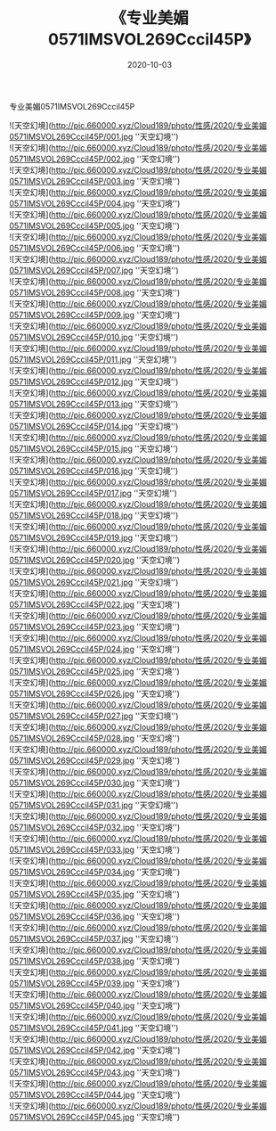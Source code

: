 ﻿---
layout: post
title:  《专业美媚0571IMSVOL269Cccil45P》
date:   2020-10-03
img: http://pic.660000.xyz/Cloud189/photo/性感/2020/专业美媚0571IMSVOL269Cccil45P/000.jpg
categories: [美女, 性感, 泳衣]
---

专业美媚0571IMSVOL269Cccil45P



![天空幻境](http://pic.660000.xyz/Cloud189/photo/性感/2020/专业美媚0571IMSVOL269Cccil45P/001.jpg ''天空幻境'') <br>
![天空幻境](http://pic.660000.xyz/Cloud189/photo/性感/2020/专业美媚0571IMSVOL269Cccil45P/002.jpg ''天空幻境'') <br>
![天空幻境](http://pic.660000.xyz/Cloud189/photo/性感/2020/专业美媚0571IMSVOL269Cccil45P/003.jpg ''天空幻境'') <br>
![天空幻境](http://pic.660000.xyz/Cloud189/photo/性感/2020/专业美媚0571IMSVOL269Cccil45P/004.jpg ''天空幻境'') <br>
![天空幻境](http://pic.660000.xyz/Cloud189/photo/性感/2020/专业美媚0571IMSVOL269Cccil45P/005.jpg ''天空幻境'') <br>
![天空幻境](http://pic.660000.xyz/Cloud189/photo/性感/2020/专业美媚0571IMSVOL269Cccil45P/006.jpg ''天空幻境'') <br>
![天空幻境](http://pic.660000.xyz/Cloud189/photo/性感/2020/专业美媚0571IMSVOL269Cccil45P/007.jpg ''天空幻境'') <br>
![天空幻境](http://pic.660000.xyz/Cloud189/photo/性感/2020/专业美媚0571IMSVOL269Cccil45P/008.jpg ''天空幻境'') <br>
![天空幻境](http://pic.660000.xyz/Cloud189/photo/性感/2020/专业美媚0571IMSVOL269Cccil45P/009.jpg ''天空幻境'') <br>
![天空幻境](http://pic.660000.xyz/Cloud189/photo/性感/2020/专业美媚0571IMSVOL269Cccil45P/010.jpg ''天空幻境'') <br>
![天空幻境](http://pic.660000.xyz/Cloud189/photo/性感/2020/专业美媚0571IMSVOL269Cccil45P/011.jpg ''天空幻境'') <br>
![天空幻境](http://pic.660000.xyz/Cloud189/photo/性感/2020/专业美媚0571IMSVOL269Cccil45P/012.jpg ''天空幻境'') <br>
![天空幻境](http://pic.660000.xyz/Cloud189/photo/性感/2020/专业美媚0571IMSVOL269Cccil45P/013.jpg ''天空幻境'') <br>
![天空幻境](http://pic.660000.xyz/Cloud189/photo/性感/2020/专业美媚0571IMSVOL269Cccil45P/014.jpg ''天空幻境'') <br>
![天空幻境](http://pic.660000.xyz/Cloud189/photo/性感/2020/专业美媚0571IMSVOL269Cccil45P/015.jpg ''天空幻境'') <br>
![天空幻境](http://pic.660000.xyz/Cloud189/photo/性感/2020/专业美媚0571IMSVOL269Cccil45P/016.jpg ''天空幻境'') <br>
![天空幻境](http://pic.660000.xyz/Cloud189/photo/性感/2020/专业美媚0571IMSVOL269Cccil45P/017.jpg ''天空幻境'') <br>
![天空幻境](http://pic.660000.xyz/Cloud189/photo/性感/2020/专业美媚0571IMSVOL269Cccil45P/018.jpg ''天空幻境'') <br>
![天空幻境](http://pic.660000.xyz/Cloud189/photo/性感/2020/专业美媚0571IMSVOL269Cccil45P/019.jpg ''天空幻境'') <br>
![天空幻境](http://pic.660000.xyz/Cloud189/photo/性感/2020/专业美媚0571IMSVOL269Cccil45P/020.jpg ''天空幻境'') <br>
![天空幻境](http://pic.660000.xyz/Cloud189/photo/性感/2020/专业美媚0571IMSVOL269Cccil45P/021.jpg ''天空幻境'') <br>
![天空幻境](http://pic.660000.xyz/Cloud189/photo/性感/2020/专业美媚0571IMSVOL269Cccil45P/022.jpg ''天空幻境'') <br>
![天空幻境](http://pic.660000.xyz/Cloud189/photo/性感/2020/专业美媚0571IMSVOL269Cccil45P/023.jpg ''天空幻境'') <br>
![天空幻境](http://pic.660000.xyz/Cloud189/photo/性感/2020/专业美媚0571IMSVOL269Cccil45P/024.jpg ''天空幻境'') <br>
![天空幻境](http://pic.660000.xyz/Cloud189/photo/性感/2020/专业美媚0571IMSVOL269Cccil45P/025.jpg ''天空幻境'') <br>
![天空幻境](http://pic.660000.xyz/Cloud189/photo/性感/2020/专业美媚0571IMSVOL269Cccil45P/026.jpg ''天空幻境'') <br>
![天空幻境](http://pic.660000.xyz/Cloud189/photo/性感/2020/专业美媚0571IMSVOL269Cccil45P/027.jpg ''天空幻境'') <br>
![天空幻境](http://pic.660000.xyz/Cloud189/photo/性感/2020/专业美媚0571IMSVOL269Cccil45P/028.jpg ''天空幻境'') <br>
![天空幻境](http://pic.660000.xyz/Cloud189/photo/性感/2020/专业美媚0571IMSVOL269Cccil45P/029.jpg ''天空幻境'') <br>
![天空幻境](http://pic.660000.xyz/Cloud189/photo/性感/2020/专业美媚0571IMSVOL269Cccil45P/030.jpg ''天空幻境'') <br>
![天空幻境](http://pic.660000.xyz/Cloud189/photo/性感/2020/专业美媚0571IMSVOL269Cccil45P/031.jpg ''天空幻境'') <br>
![天空幻境](http://pic.660000.xyz/Cloud189/photo/性感/2020/专业美媚0571IMSVOL269Cccil45P/032.jpg ''天空幻境'') <br>
![天空幻境](http://pic.660000.xyz/Cloud189/photo/性感/2020/专业美媚0571IMSVOL269Cccil45P/033.jpg ''天空幻境'') <br>
![天空幻境](http://pic.660000.xyz/Cloud189/photo/性感/2020/专业美媚0571IMSVOL269Cccil45P/034.jpg ''天空幻境'') <br>
![天空幻境](http://pic.660000.xyz/Cloud189/photo/性感/2020/专业美媚0571IMSVOL269Cccil45P/035.jpg ''天空幻境'') <br>
![天空幻境](http://pic.660000.xyz/Cloud189/photo/性感/2020/专业美媚0571IMSVOL269Cccil45P/036.jpg ''天空幻境'') <br>
![天空幻境](http://pic.660000.xyz/Cloud189/photo/性感/2020/专业美媚0571IMSVOL269Cccil45P/037.jpg ''天空幻境'') <br>
![天空幻境](http://pic.660000.xyz/Cloud189/photo/性感/2020/专业美媚0571IMSVOL269Cccil45P/038.jpg ''天空幻境'') <br>
![天空幻境](http://pic.660000.xyz/Cloud189/photo/性感/2020/专业美媚0571IMSVOL269Cccil45P/039.jpg ''天空幻境'') <br>
![天空幻境](http://pic.660000.xyz/Cloud189/photo/性感/2020/专业美媚0571IMSVOL269Cccil45P/040.jpg ''天空幻境'') <br>
![天空幻境](http://pic.660000.xyz/Cloud189/photo/性感/2020/专业美媚0571IMSVOL269Cccil45P/041.jpg ''天空幻境'') <br>
![天空幻境](http://pic.660000.xyz/Cloud189/photo/性感/2020/专业美媚0571IMSVOL269Cccil45P/042.jpg ''天空幻境'') <br>
![天空幻境](http://pic.660000.xyz/Cloud189/photo/性感/2020/专业美媚0571IMSVOL269Cccil45P/043.jpg ''天空幻境'') <br>
![天空幻境](http://pic.660000.xyz/Cloud189/photo/性感/2020/专业美媚0571IMSVOL269Cccil45P/044.jpg ''天空幻境'') <br>
![天空幻境](http://pic.660000.xyz/Cloud189/photo/性感/2020/专业美媚0571IMSVOL269Cccil45P/045.jpg ''天空幻境'') <br>